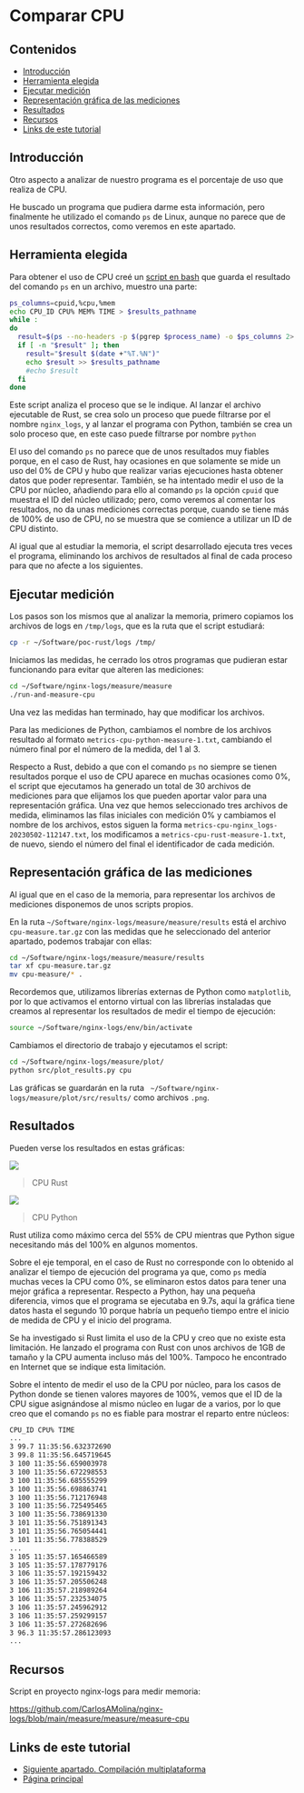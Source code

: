 # Comparar CPU

## Contenidos

- [Introducción](#introducción)
- [Herramienta elegida](#herramienta-elegida)
- [Ejecutar medición](#ejecutar-medición)
- [Representación gráfica de las mediciones](#representación-gráfica-de-las-mediciones)
- [Resultados](#resultados)
- [Recursos](#recursos)
- [Links de este tutorial](#links-de-este-tutorial)

## Introducción

Otro aspecto a analizar de nuestro programa es el porcentaje de uso que realiza de CPU.

He buscado un programa que pudiera darme esta información, pero finalmente he utilizado el comando `ps` de Linux, aunque no parece que de unos resultados correctos, como veremos en este apartado.

## Herramienta elegida

Para obtener el uso de CPU creé un [script en bash](https://github.com/CarlosAMolina/nginx-logs/blob/main/measure/measure/measure-cpu) que guarda el resultado del comando `ps` en un archivo, muestro una parte:

```bash
ps_columns=cpuid,%cpu,%mem
echo CPU_ID CPU% MEM% TIME > $results_pathname
while :
do
  result=$(ps --no-headers -p $(pgrep $process_name) -o $ps_columns 2> /dev/null)
  if [ -n "$result" ]; then
    result="$result $(date +"%T.%N")"
    echo $result >> $results_pathname
    #echo $result
  fi
done
```

Este script analiza el proceso que se le indique. Al lanzar el archivo ejecutable de Rust, se crea solo un proceso que puede filtrarse por el nombre `nginx_logs`, y al lanzar el programa con Python, también se crea un solo proceso que, en este caso puede filtrarse por nombre `python`

El uso del comando `ps` no parece que de unos resultados muy fiables porque, en el caso de Rust, hay ocasiones en que solamente se mide un uso del 0% de CPU y hubo que realizar varias ejecuciones hasta obtener datos que poder representar. También, se ha intentado medir el uso de la CPU por núcleo, añadiendo para ello al comando `ps` la opción `cpuid` que muestra el ID del núcleo utilizado; pero, como veremos al comentar los resultados, no da unas mediciones correctas porque, cuando se tiene más de 100% de uso de CPU, no se muestra que se comience a utilizar un ID de CPU distinto.

Al igual que al estudiar la memoria, el script desarrollado ejecuta tres veces el programa, eliminando los archivos de resultados al final de cada proceso para que no afecte a los siguientes.

## Ejecutar medición

Los pasos son los mismos que al analizar la memoria, primero copiamos los archivos de logs en `/tmp/logs`, que es la ruta que el script estudiará:

```bash
cp -r ~/Software/poc-rust/logs /tmp/
```

Iniciamos las medidas, he cerrado los otros programas que pudieran estar funcionando para evitar que alteren las mediciones:

```bash
cd ~/Software/nginx-logs/measure/measure
./run-and-measure-cpu
```

Una vez las medidas han terminado, hay que modificar los archivos.

Para las mediciones de Python, cambiamos el nombre de los archivos resultado al formato `metrics-cpu-python-measure-1.txt`, cambiando el número final por el número de la medida, del 1 al 3.

Respecto a Rust, debido a que con el comando `ps` no siempre se tienen resultados porque el uso de CPU aparece en muchas ocasiones como 0%, el script que ejecutamos ha generado un total de 30 archivos de mediciones para que elijamos los que pueden aportar valor para una representación gráfica. Una vez que hemos seleccionado tres archivos de medida, eliminamos las filas iniciales con medición 0% y cambiamos el nombre de los archivos, estos siguen la forma `metrics-cpu-nginx_logs-20230502-112147.txt`, los modificamos a `metrics-cpu-rust-measure-1.txt`, de nuevo, siendo el número del final el identificador de cada medición.

## Representación gráfica de las mediciones

Al igual que en el caso de la memoria, para representar los archivos de mediciones disponemos de unos scripts propios.

En la ruta `~/Software/nginx-logs/measure/measure/results` está el archivo `cpu-measure.tar.gz` con las medidas que he seleccionado del anterior apartado, podemos trabajar con ellas:

```bash
cd ~/Software/nginx-logs/measure/measure/results
tar xf cpu-measure.tar.gz
mv cpu-measure/* .
```

Recordemos que, utilizamos librerías externas de Python como `matplotlib`, por lo que activamos el entorno virtual con las librerías instaladas que creamos al representar los resultados de medir el tiempo de ejecución:

```bash
source ~/Software/nginx-logs/env/bin/activate
```

Cambiamos el directorio de trabajo y ejecutamos el script:

```bash
cd ~/Software/nginx-logs/measure/plot/
python src/plot_results.py cpu
```

Las gráficas se guardarán en la ruta ` ~/Software/nginx-logs/measure/plot/src/results/` como archivos `.png`.

## Resultados

Pueden verse los resultados en estas gráficas:

![](metrics-cpu-rust.png)

> CPU Rust

![](metrics-cpu-python.png)

> CPU Python

Rust utiliza como máximo cerca del 55% de CPU mientras que Python sigue necesitando más del 100% en algunos momentos.

Sobre el eje temporal, en el caso de Rust no corresponde con lo obtenido al analizar el tiempo de ejecución del programa ya que, como `ps` medía muchas veces la CPU como 0%, se eliminaron estos datos para tener una mejor gráfica a representar. Respecto a Python, hay una pequeña diferencia, vimos que el programa se ejecutaba en 9.7s, aquí la gráfica tiene datos hasta el segundo 10 porque habría un pequeño tiempo entre el inicio de medida de CPU y el inicio del programa.

Se ha investigado si Rust limita el uso de la CPU y creo que no existe esta limitación. He lanzado el programa con Rust con unos archivos de 1GB de tamaño y la CPU aumenta incluso más del 100%. Tampoco he encontrado en Internet que se indique esta limitación.

Sobre el intento de medir el uso de la CPU por núcleo, para los casos de Python donde se tienen valores mayores de 100%, vemos que el ID de la CPU sigue asignándose al mismo núcleo en lugar de a varios, por lo que creo que el comando `ps` no es fiable para mostrar el reparto entre núcleos:

```bash
CPU_ID CPU% TIME
...
3 99.7 11:35:56.632372690
3 99.8 11:35:56.645719645
3 100 11:35:56.659003978
3 100 11:35:56.672298553
3 100 11:35:56.685555299
3 100 11:35:56.698863741
3 100 11:35:56.712176948
3 100 11:35:56.725495465
3 100 11:35:56.738691330
3 101 11:35:56.751891343
3 101 11:35:56.765054441
3 101 11:35:56.778388529
...
3 105 11:35:57.165466589
3 105 11:35:57.178779176
3 106 11:35:57.192159432
3 106 11:35:57.205506248
3 106 11:35:57.218989264
3 106 11:35:57.232534075
3 106 11:35:57.245962912
3 106 11:35:57.259299157
3 106 11:35:57.272682696
3 96.3 11:35:57.286123093
...
```

## Recursos

Script en proyecto nginx-logs para medir memoria:

<https://github.com/CarlosAMolina/nginx-logs/blob/main/measure/measure/measure-cpu>

## Links de este tutorial

- [Siguiente apartado. Compilación multiplataforma](11-cross-compilation.html)
- [Página principal](introduction.html)

